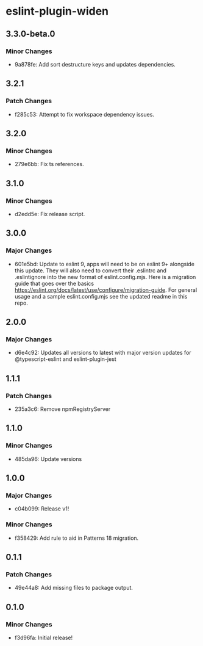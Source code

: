 # eslint-plugin-widen

## 3.3.0-beta.0

### Minor Changes

- 9a878fe: Add sort destructure keys and updates dependencies.

## 3.2.1

### Patch Changes

- f285c53: Attempt to fix workspace dependency issues.

## 3.2.0

### Minor Changes

- 279e6bb: Fix ts references.

## 3.1.0

### Minor Changes

- d2edd5e: Fix release script.

## 3.0.0

### Major Changes

- 601e5bd: Update to eslint 9, apps will need to be on eslint 9+ alongside this
  update. They will also need to convert their .eslintrc and .eslintignore into
  the new format of eslint.config.mjs. Here is a migration guide that goes over
  the basics https://eslint.org/docs/latest/use/configure/migration-guide. For
  general usage and a sample eslint.config.mjs see the updated readme in this
  repo.

## 2.0.0

### Major Changes

- d6e4c92: Updates all versions to latest with major version updates for
  @typescript-eslint and eslint-plugin-jest

## 1.1.1

### Patch Changes

- 235a3c6: Remove npmRegistryServer

## 1.1.0

### Minor Changes

- 485da96: Update versions

## 1.0.0

### Major Changes

- c04b099: Release v1!

### Minor Changes

- f358429: Add rule to aid in Patterns 18 migration.

## 0.1.1

### Patch Changes

- 49e44a8: Add missing files to package output.

## 0.1.0

### Minor Changes

- f3d96fa: Initial release!
